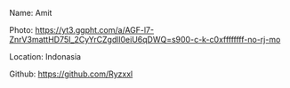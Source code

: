 Name: Amit

Photo: https://yt3.ggpht.com/a/AGF-l7-ZnrV3mattHD75I_2CyYrCZgdll0eiU6qDWQ=s900-c-k-c0xffffffff-no-rj-mo

Location: Indonasia

Github: https://github.com/Ryzxxl
